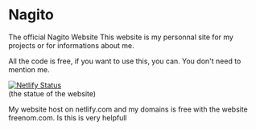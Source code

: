 # Nagito
The official Nagito Website
This website is my personnal site for my projects or for informations about me.

All the code is free, if you want to use this, you can. You don't need to mention me.

[![Netlify Status](https://api.netlify.com/api/v1/badges/71b5de88-fbe3-4080-8857-a72e7e95a2e1/deploy-status)](https://app.netlify.com/sites/nagito/deploys)
<br>(the statue of the website)

My website host on netlify.com and my domains is free with the website freenom.com.
Is this is very helpfull